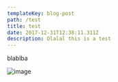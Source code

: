 ```yaml
---
templateKey: blog-post
path: /test
title: test
date: 2017-12-31T12:38:11.311Z
description: Olalal this is a test
---
```


blablba

![image](/img/villakerylos9-optimized.jpg)
